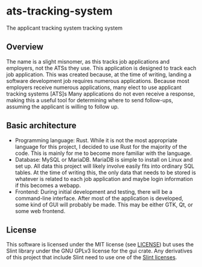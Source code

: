 # ats-tracking-system

The applicant tracking system tracking system

## Overview

The name is a slight misnomer, as this tracks job applications and employers, not the ATSs they use.
This application is designed to track each job application.
This was created because, at the time of writing, landing a software development job requires numerous applications.
Because most employers receive numerous applications, many elect to use applicant tracking systems \[ATS\]s
Many applications do not even receive a response, making this a useful tool for determining where to send follow-ups, assuming the applicant is willing to follow up.

## Basic architecture

- Programming language: Rust.
  While it is not the most appropriate language for this project, I decided to use Rust for the majority of the code.
  This is mainly for me to become more familiar with the language.
- Database: MySQL or MariaDB.
  MariaDB is simple to install on Linux and set up.
  All data this project will likely involve easily fits into ordinary SQL tables.
  At the time of writing this, the only data that needs to be stored is whatever is related to each job application and maybe login information if this becomes a webapp.
- Frontend: During initial development and testing, there will be a command-line interface.
  After most of the application is developed, some kind of GUI will probably be made.
  This may be either GTK, Qt, or some web frontend.

## License

This software is licensed under the MIT license (see [LICENSE](LICENSE)) but uses the Slint library under the GNU GPLv3 license for the gui crate.
Any derivatives of this project that include Slint need to use one of the [Slint licenses](https://github.com/slint-ui/slint/blob/master/LICENSE.md).
